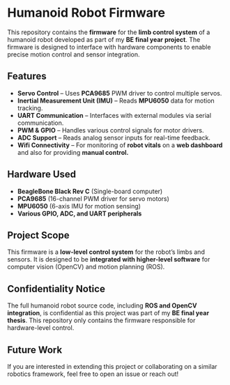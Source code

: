 # Humanoid Robot Firmware  

This repository contains the **firmware** for the **limb control system** of a humanoid robot developed as part of my **BE final year project**. The firmware is designed to interface with hardware components to enable precise motion control and sensor integration.  

## Features  
- **Servo Control** – Uses **PCA9685** PWM driver to control multiple servos.  
- **Inertial Measurement Unit (IMU)** – Reads **MPU6050** data for motion tracking.  
- **UART Communication** – Interfaces with external modules via serial communication. 
- **PWM & GPIO** – Handles various control signals for motor drivers.  
- **ADC Support** – Reads analog sensor inputs for real-time feedback.
- **Wifi Connectivity** – For monitoring of **robot vitals** on a **web dashboard** and also for providing **manual control.** 

## Hardware Used  
- **BeagleBone Black Rev C** (Single-board computer)  
- **PCA9685** (16-channel PWM driver for servo motors)  
- **MPU6050** (6-axis IMU for motion sensing)  
- **Various GPIO, ADC, and UART peripherals**  

## Project Scope  
This firmware is a **low-level control system** for the robot’s limbs and sensors. It is designed to be **integrated with higher-level software** for computer vision (OpenCV) and motion planning (ROS).  

## Confidentiality Notice  
The full humanoid robot source code, including **ROS and OpenCV integration**, is confidential as this project was part of my **BE final year thesis**. This repository only contains the firmware responsible for hardware-level control.  

## Future Work  
If you are interested in extending this project or collaborating on a similar robotics framework, feel free to open an issue or reach out!  


